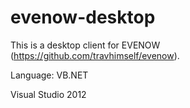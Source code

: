 evenow-desktop
==============

This is a desktop client for EVENOW (https://github.com/travhimself/evenow).

Language: VB.NET

Visual Studio 2012